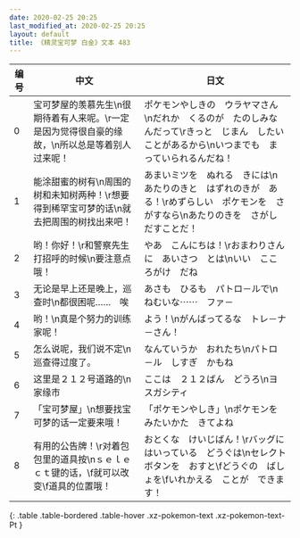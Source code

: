 ```yaml
---
date: 2020-02-25 20:25
last_modified_at: 2020-02-25 20:25
layout: default
title: 《精灵宝可梦 白金》文本 483
---
```

| 编号 | 中文 | 日文 |
| ---- | ---- | ---- |
| 0 | 宝可梦屋的羡慕先生\n很期待着有人来呢。\r一定是因为觉得很自豪的缘故，\n所以总是等着别人过来呢！ | ポケモンやしきの　ウラヤマさん\nだれか　くるのが　たのしみなんだって\rきっと　じまん　したいことがあるから\nいつまでも　まっていられるんだね！ |
| 1 | 能涂甜蜜的树有\n周围的树和未知树两种！\r想要得到稀罕宝可梦的话\n就去把周围的树找出来吧！ | あまいミツを　ぬれる　きには\nあたりのきと　はずれのきが　ある！\rめずらしい　ポケモンを　さがすなら\nあたりのきを　さがしだすことだ！ |
| 2 | 哟！你好！\r和警察先生打招呼的时候\n要注意点哦！ | やあ　こんにちは！\rおまわりさんに　あいさつ　とは\nいい　こころがけ　だね |
| 3 | 无论是早上还是晚上，巡查时\n都很困呢……　唉 | あさも　ひるも　パトロ－ルで\nねむいな⋯⋯　ファ－ |
| 4 | 哟！\n真是个努力的训练家呢！ | よう！\nがんばってるな　トレ－ナ－さん！ |
| 5 | 怎么说呢，我们说不定\n巡查得过度了。 | なんていうか　おれたち\nパトロ－ル　しすぎ　かもね |
| 6 | 这里是２１２号道路的\n家缘市 | ここは　２１２ばん　どうろ\nヨスガシティ |
| 7 | 「宝可梦屋」\n想要找宝可梦的话一定要来哦！ | 「ポケモンやしき」\nポケモンを　みたいかた　きてよね |
| 8 | 有用的公告牌！\r对着包包里的道具按\nｓｅｌｅｃｔ键的话，\f就可以改变\f道具的位置哦！ | おとくな　けいじばん！\rバッグに　はいっている　どうぐは\nセレクト　ボタンを　おすと\fどうぐの　ばしょを\fいれかえる　ことが　できます！ |
{: .table .table-bordered .table-hover .xz-pokemon-text .xz-pokemon-text-Pt }